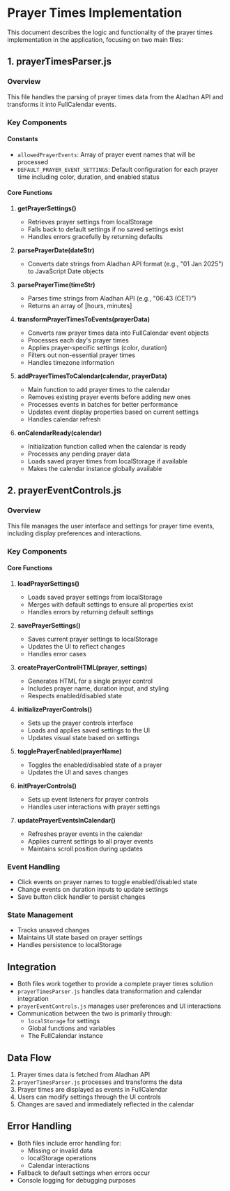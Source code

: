 # Prayer Times Implementation

This document describes the logic and functionality of the prayer times implementation in the application, focusing on two main files:

## 1. prayerTimesParser.js

### Overview
This file handles the parsing of prayer times data from the Aladhan API and transforms it into FullCalendar events.

### Key Components

#### Constants
- `allowedPrayerEvents`: Array of prayer event names that will be processed
- `DEFAULT_PRAYER_EVENT_SETTINGS`: Default configuration for each prayer time including color, duration, and enabled status

#### Core Functions

1. **getPrayerSettings()**
   - Retrieves prayer settings from localStorage
   - Falls back to default settings if no saved settings exist
   - Handles errors gracefully by returning defaults

2. **parsePrayerDate(dateStr)**
   - Converts date strings from Aladhan API format (e.g., "01 Jan 2025") to JavaScript Date objects

3. **parsePrayerTime(timeStr)**
   - Parses time strings from Aladhan API (e.g., "06:43 (CET)")
   - Returns an array of [hours, minutes]

4. **transformPrayerTimesToEvents(prayerData)**
   - Converts raw prayer times data into FullCalendar event objects
   - Processes each day's prayer times
   - Applies prayer-specific settings (color, duration)
   - Filters out non-essential prayer times
   - Handles timezone information

5. **addPrayerTimesToCalendar(calendar, prayerData)**
   - Main function to add prayer times to the calendar
   - Removes existing prayer events before adding new ones
   - Processes events in batches for better performance
   - Updates event display properties based on current settings
   - Handles calendar refresh

6. **onCalendarReady(calendar)**
   - Initialization function called when the calendar is ready
   - Processes any pending prayer data
   - Loads saved prayer times from localStorage if available
   - Makes the calendar instance globally available

## 2. prayerEventControls.js

### Overview
This file manages the user interface and settings for prayer time events, including display preferences and interactions.

### Key Components

#### Core Functions

1. **loadPrayerSettings()**
   - Loads saved prayer settings from localStorage
   - Merges with default settings to ensure all properties exist
   - Handles errors by returning default settings

2. **savePrayerSettings()**
   - Saves current prayer settings to localStorage
   - Updates the UI to reflect changes
   - Handles error cases

3. **createPrayerControlHTML(prayer, settings)**
   - Generates HTML for a single prayer control
   - Includes prayer name, duration input, and styling
   - Respects enabled/disabled state

4. **initializePrayerControls()**
   - Sets up the prayer controls interface
   - Loads and applies saved settings to the UI
   - Updates visual state based on settings

5. **togglePrayerEnabled(prayerName)**
   - Toggles the enabled/disabled state of a prayer
   - Updates the UI and saves changes

6. **initPrayerControls()**
   - Sets up event listeners for prayer controls
   - Handles user interactions with prayer settings

7. **updatePrayerEventsInCalendar()**
   - Refreshes prayer events in the calendar
   - Applies current settings to all prayer events
   - Maintains scroll position during updates

### Event Handling
- Click events on prayer names to toggle enabled/disabled state
- Change events on duration inputs to update settings
- Save button click handler to persist changes

### State Management
- Tracks unsaved changes
- Maintains UI state based on prayer settings
- Handles persistence to localStorage

## Integration
- Both files work together to provide a complete prayer times solution
- `prayerTimesParser.js` handles data transformation and calendar integration
- `prayerEventControls.js` manages user preferences and UI interactions
- Communication between the two is primarily through:
  - `localStorage` for settings
  - Global functions and variables
  - The FullCalendar instance

## Data Flow
1. Prayer times data is fetched from Aladhan API
2. `prayerTimesParser.js` processes and transforms the data
3. Prayer times are displayed as events in FullCalendar
4. Users can modify settings through the UI controls
5. Changes are saved and immediately reflected in the calendar

## Error Handling
- Both files include error handling for:
  - Missing or invalid data
  - localStorage operations
  - Calendar interactions
- Fallback to default settings when errors occur
- Console logging for debugging purposes

